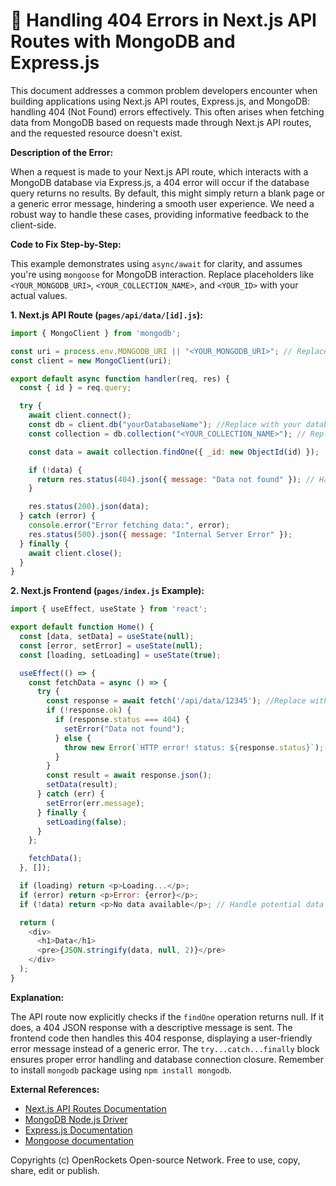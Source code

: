 # 🐞 Handling 404 Errors in Next.js API Routes with MongoDB and Express.js


This document addresses a common problem developers encounter when building applications using Next.js API routes, Express.js, and MongoDB: handling 404 (Not Found) errors effectively.  This often arises when fetching data from MongoDB based on requests made through Next.js API routes, and the requested resource doesn't exist.

**Description of the Error:**

When a request is made to your Next.js API route, which interacts with a MongoDB database via Express.js, a 404 error will occur if the database query returns no results.  By default, this might simply return a blank page or a generic error message, hindering a smooth user experience.  We need a robust way to handle these cases, providing informative feedback to the client-side.

**Code to Fix Step-by-Step:**

This example demonstrates using `async/await` for clarity, and assumes you're using `mongoose` for MongoDB interaction.  Replace placeholders like `<YOUR_MONGODB_URI>`, `<YOUR_COLLECTION_NAME>`, and `<YOUR_ID>` with your actual values.

**1.  Next.js API Route (`pages/api/data/[id].js`):**

```javascript
import { MongoClient } from 'mongodb';

const uri = process.env.MONGODB_URI || "<YOUR_MONGODB_URI>"; // Replace with your MongoDB connection string
const client = new MongoClient(uri);

export default async function handler(req, res) {
  const { id } = req.query;

  try {
    await client.connect();
    const db = client.db("yourDatabaseName"); //Replace with your database name
    const collection = db.collection("<YOUR_COLLECTION_NAME>"); // Replace with your collection name

    const data = await collection.findOne({ _id: new ObjectId(id) });

    if (!data) {
      return res.status(404).json({ message: "Data not found" }); // Handle 404 gracefully
    }

    res.status(200).json(data);
  } catch (error) {
    console.error("Error fetching data:", error);
    res.status(500).json({ message: "Internal Server Error" });
  } finally {
    await client.close();
  }
}

```

**2.  Next.js Frontend (`pages/index.js` Example):**

```javascript
import { useEffect, useState } from 'react';

export default function Home() {
  const [data, setData] = useState(null);
  const [error, setError] = useState(null);
  const [loading, setLoading] = useState(true);

  useEffect(() => {
    const fetchData = async () => {
      try {
        const response = await fetch('/api/data/12345'); //Replace with your actual ID
        if (!response.ok) {
          if (response.status === 404) {
            setError("Data not found");
          } else {
            throw new Error(`HTTP error! status: ${response.status}`);
          }
        }
        const result = await response.json();
        setData(result);
      } catch (err) {
        setError(err.message);
      } finally {
        setLoading(false);
      }
    };

    fetchData();
  }, []);

  if (loading) return <p>Loading...</p>;
  if (error) return <p>Error: {error}</p>;
  if (!data) return <p>No data available</p>; // Handle potential data absence

  return (
    <div>
      <h1>Data</h1>
      <pre>{JSON.stringify(data, null, 2)}</pre>
    </div>
  );
}

```

**Explanation:**

The API route now explicitly checks if the `findOne` operation returns null. If it does, a 404 JSON response with a descriptive message is sent.  The frontend code then handles this 404 response, displaying a user-friendly error message instead of a generic error.  The `try...catch...finally` block ensures proper error handling and database connection closure.  Remember to install `mongodb` package using `npm install mongodb`.


**External References:**

* [Next.js API Routes Documentation](https://nextjs.org/docs/api-routes/introduction)
* [MongoDB Node.js Driver](https://www.mongodb.com/docs/drivers/node/)
* [Express.js Documentation](https://expressjs.com/)
* [Mongoose documentation](https://mongoosejs.com/docs/)


Copyrights (c) OpenRockets Open-source Network. Free to use, copy, share, edit or publish.

